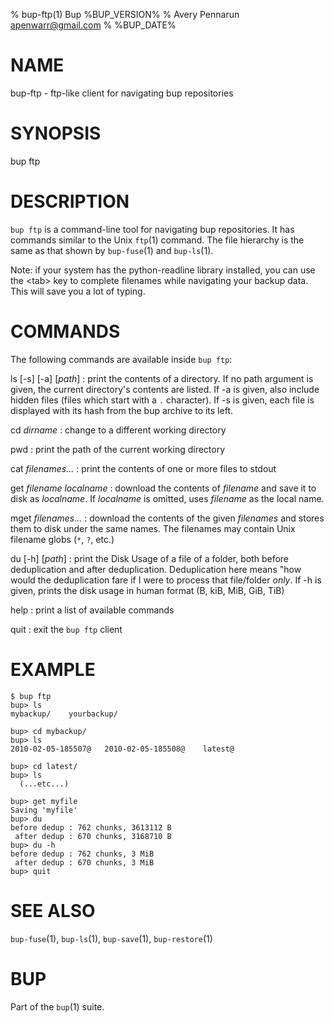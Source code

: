 % bup-ftp(1) Bup %BUP_VERSION%
% Avery Pennarun <apenwarr@gmail.com>
% %BUP_DATE%

# NAME

bup-ftp - ftp-like client for navigating bup repositories

# SYNOPSIS

bup ftp

# DESCRIPTION

`bup ftp` is a command-line tool for navigating bup
repositories.  It has commands similar to the Unix `ftp`(1)
command.  The file hierarchy is the same as that shown by
`bup-fuse`(1) and `bup-ls`(1).

Note: if your system has the python-readline library
installed, you can use the \<tab\> key to complete filenames
while navigating your backup data.  This will save you a
lot of typing.


# COMMANDS

The following commands are available inside `bup ftp`:

ls [-s] [-a] [*path*]
:   print the contents of a directory. If no path argument
    is given, the current directory's contents are listed.
    If -a is given, also include hidden files (files which
    start with a `.` character). If -s is given, each file
    is displayed with its hash from the bup archive to its
    left.

cd *dirname*
:   change to a different working directory

pwd
:   print the path of the current working directory

cat *filenames...*
:   print the contents of one or more files to stdout

get *filename* *localname*
:   download the contents of *filename* and save it to disk
    as *localname*.  If *localname* is omitted, uses
    *filename* as the local name.

mget *filenames...*
:   download the contents of the given *filenames* and
    stores them to disk under the same names.  The
    filenames may contain Unix filename globs (`*`, `?`,
    etc.)

du [-h] [*path*]
:   print the Disk Usage of a file of a folder, both before
    deduplication and after deduplication. Deduplication here means "how
    would the deduplication fare if I were to process that file/folder
    _only_. If -h is given, prints the disk usage in human format (B,
        kiB, MiB, GiB, TiB)

help
:   print a list of available commands

quit
:   exit the `bup ftp` client


# EXAMPLE

    $ bup ftp
    bup> ls
    mybackup/    yourbackup/

    bup> cd mybackup/
    bup> ls
    2010-02-05-185507@   2010-02-05-185508@    latest@

    bup> cd latest/
    bup> ls
      (...etc...)

    bup> get myfile
    Saving 'myfile'
    bup> du
    before dedup : 762 chunks, 3613112 B
     after dedup : 670 chunks, 3168710 B
    bup> du -h
    before dedup : 762 chunks, 3 MiB
     after dedup : 670 chunks, 3 MiB
    bup> quit


# SEE ALSO

`bup-fuse`(1), `bup-ls`(1), `bup-save`(1), `bup-restore`(1)


# BUP

Part of the `bup`(1) suite.
